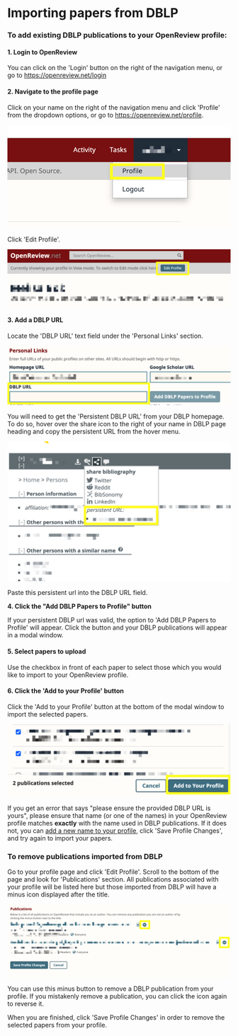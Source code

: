 # Importing papers from DBLP

### **To add existing DBLP publications to your OpenReview profile**:

#### 1. Login to OpenReview

You can click on the 'Login' button on the right of the navigation menu, or go to https://openreview.net/login

#### 2. Navigate to the profile page

Click on your name on the right of the navigation menu and click 'Profile' from the dropdown options, or go to https://openreview.net/profile.

![](<../../.gitbook/assets/image (2).png>)

Click 'Edit Profile'.&#x20;

![](<../../.gitbook/assets/image (3).png>)

#### 3. Add a DBLP URL&#x20;

Locate the 'DBLP URL' text field under the 'Personal Links' section.

![](<../../.gitbook/assets/image (8).png>)

You will need to get the 'Persistent DBLP URL' from your DBLP homepage. To do so, hover over the share icon to the right of your name in DBLP page heading and copy the persistent URL from the hover menu.

![](<../../.gitbook/assets/image (9).png>)

Paste this persistent url into the DBLP URL field.

**4. Click the "Add DBLP Papers to Profile" button**

If your persistent DBLP url was valid, the option to 'Add DBLP Papers to Profile' will appear. Click the button and your DBLP publications will appear in a modal window.&#x20;

#### 5. Select papers to upload

Use the checkbox in front of each paper to select those which you would like to import to your OpenReview profile.&#x20;

#### 6. Click the 'Add to your Profile' button

Click the 'Add to your Profile' button at the bottom of the modal window to import the selected papers.&#x20;

![](<../../.gitbook/assets/image (4).png>)

If you get an error that says "please ensure the provided DBLP URL is yours", please ensure that name (or one of the names) in your OpenReview profile matches **exactly** with the name used in DBLP publications. If it does not, you can [add a new name to your profile](add-or-remove-a-name-from-your-profile.md), click 'Save Profile Changes', and try again to import your papers.&#x20;

### To remove publications imported from DBLP

Go to your profile page and click 'Edit Profile'. Scroll to the bottom of the page and look for 'Publications' section. All publications associated with your profile will be listed here but those imported from DBLP will have a minus icon displayed after the title.

![](<../../.gitbook/assets/image (1).png>)

You can use this minus button to remove a DBLP publication from your profile. If you mistakenly remove a publication, you can click the icon again to reverse it.

When you are finished, click 'Save Profile Changes' in order to remove the selected papers from your profile.&#x20;
